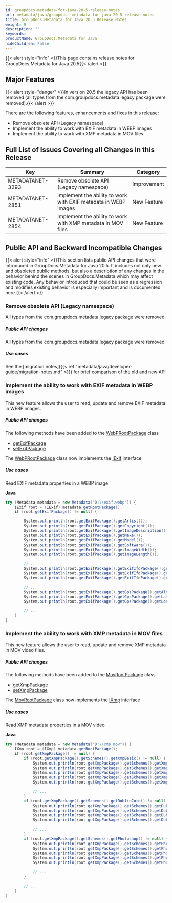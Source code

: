 ```yaml
---
id: groupdocs-metadata-for-java-20-5-release-notes
url: metadata/java/groupdocs-metadata-for-java-20-5-release-notes
title: GroupDocs.Metadata for Java 20.5 Release Notes
weight: 9
description: ""
keywords: 
productName: GroupDocs.Metadata for Java
hideChildren: False
---
```

{{< alert style="info" >}}This page contains release notes for GroupDocs.Metadata for Java 20.5{{< /alert >}}

## Major Features

{{< alert style="danger" >}}In version 20.5 the legacy API has been removed (all types from the com.groupdocs.metadata.legacy package were removed).{{< /alert >}}

  
There are the following features, enhancements and fixes in this release:

*   Remove obsolete API (Legacy namespace)
*   Implement the ability to work with EXIF metadata in WEBP images
*   Implement the ability to work with XMP metadata in MOV files  
      
    

## Full List of Issues Covering all Changes in this Release

| Key | Summary | Category |
| --- | --- | --- |
| METADATANET-3293 | Remove obsolete API (Legacy namespace) | Improvement |
| METADATANET-2851 | Implement the ability to work with EXIF metadata in WEBP images | New Feature |
| METADATANET-2854 | Implement the ability to work with XMP metadata in MOV files | New Feature |

## Public API and Backward Incompatible Changes

{{< alert style="info" >}}This section lists public API changes that were introduced in GroupDocs.Metadata for Java 20.5. It includes not only new and obsoleted public methods, but also a description of any changes in the behavior behind the scenes in GroupDocs.Metadata which may affect existing code. Any behavior introduced that could be seen as a regression and modifies existing behavior is especially important and is documented here.{{< /alert >}}

### Remove obsolete API (Legacy namespace)

All types from the com.groupdocs.metadata.legacy package were removed.

##### Public API changes

All types from the com.groupdocs.metadata.legacy package were removed

##### Use cases

See the [migration notes]({{< ref "metadata/java/developer-guide/migration-notes.md" >}}) for brief comparison of the old and new API

### Implement the ability to work with EXIF metadata in WEBP images

This new feature allows the user to read, update and remove EXIF metadata in WEBP images.

##### Public API changes

The following methods have been added to the [WebPRootPackage](https://reference.groupdocs.com/java/metadata/com.groupdocs.metadata.core/WebPRootPackage) class

*   [getExifPackage](https://reference.groupdocs.com/java/metadata/com.groupdocs.metadata.core/WebPRootPackage#getExifPackage())
*   [setExifPackage](https://reference.groupdocs.com/java/metadata/com.groupdocs.metadata.core/WebPRootPackage#setExifPackage(com.groupdocs.metadata.core.ExifPackage))

The [WebPRootPackage](https://reference.groupdocs.com/java/metadata/com.groupdocs.metadata.core/WebPRootPackage) class now implements the [IExif](https://reference.groupdocs.com/java/metadata/com.groupdocs.metadata.core/IExif) interface

##### Use cases

Read EXIF metadata properties in a WEBP image

**Java**

```csharp
try (Metadata metadata = new Metadata("D:\\exif.webp")) {
	IExif root = (IExif) metadata.getRootPackage();
	if (root.getExifPackage() != null) {

		System.out.println(root.getExifPackage().getArtist());
		System.out.println(root.getExifPackage().getCopyright());
		System.out.println(root.getExifPackage().getImageDescription());
		System.out.println(root.getExifPackage().getMake());
		System.out.println(root.getExifPackage().getModel());
		System.out.println(root.getExifPackage().getSoftware());
		System.out.println(root.getExifPackage().getImageWidth());
		System.out.println(root.getExifPackage().getImageLength());

		// ...
		System.out.println(root.getExifPackage().getExifIfdPackage().getBodySerialNumber());
		System.out.println(root.getExifPackage().getExifIfdPackage().getCameraOwnerName());
		System.out.println(root.getExifPackage().getExifIfdPackage().getUserComment());

		// ...
		System.out.println(root.getExifPackage().getGpsPackage().getAltitude());
		System.out.println(root.getExifPackage().getGpsPackage().getLatitudeRef());
		System.out.println(root.getExifPackage().getGpsPackage().getLongitudeRef());

		// ...
	}
}
```

### Implement the ability to work with XMP metadata in MOV files

This new feature allows the user to read, update and remove XMP metadata in MOV video files.

##### Public API changes

The following methods have been added to the [MovRootPackage](https://reference.groupdocs.com/java/metadata/com.groupdocs.metadata.core/MovRootPackage) class

*   [getXmpPackage](https://reference.groupdocs.com/java/metadata/com.groupdocs.metadata.core/MovRootPackage#getXmpPackage())
*   [setXmpPackage](https://reference.groupdocs.com/java/metadata/com.groupdocs.metadata.core/MovRootPackage#setXmpPackage(com.groupdocs.metadata.core.XmpPacketWrapper))

The [MovRootPackage](https://reference.groupdocs.com/java/metadata/com.groupdocs.metadata.core/MovRootPackage) class now implements the [IXmp](https://reference.groupdocs.com/java/metadata/com.groupdocs.metadata.core/IXmp) interface

##### Use cases

Read XMP metadata properties in a MOV video

**Java**

```csharp
try (Metadata metadata = new Metadata("D:\\xmp.mov")) {
	IXmp root = (IXmp) metadata.getRootPackage();
	if (root.getXmpPackage() != null) {
		if (root.getXmpPackage().getSchemes().getXmpBasic() != null) {
			System.out.println(root.getXmpPackage().getSchemes().getXmpBasic().getCreatorTool());
			System.out.println(root.getXmpPackage().getSchemes().getXmpBasic().getCreateDate());
			System.out.println(root.getXmpPackage().getSchemes().getXmpBasic().getModifyDate());
			System.out.println(root.getXmpPackage().getSchemes().getXmpBasic().getLabel());
			System.out.println(root.getXmpPackage().getSchemes().getXmpBasic().getNickname());

			// ...
		}
		if (root.getXmpPackage().getSchemes().getDublinCore() != null) {
			System.out.println(root.getXmpPackage().getSchemes().getDublinCore().getFormat());
			System.out.println(root.getXmpPackage().getSchemes().getDublinCore().getCoverage());
			System.out.println(root.getXmpPackage().getSchemes().getDublinCore().getIdentifier());
			System.out.println(root.getXmpPackage().getSchemes().getDublinCore().getSource());

			// ...
		}
		if (root.getXmpPackage().getSchemes().getPhotoshop() != null) {
			System.out.println(root.getXmpPackage().getSchemes().getPhotoshop().getColorMode());
			System.out.println(root.getXmpPackage().getSchemes().getPhotoshop().getIccProfile());
			System.out.println(root.getXmpPackage().getSchemes().getPhotoshop().getCountry());
			System.out.println(root.getXmpPackage().getSchemes().getPhotoshop().getCity());
			System.out.println(root.getXmpPackage().getSchemes().getPhotoshop().getDateCreated());

			// ...
		}

		// ...
	}
}
```
